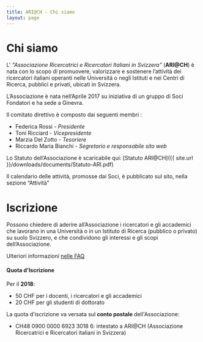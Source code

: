 ```yaml
---
title: ARI@CH - Chi siamo
layout: page
---
```


# Chi siamo

L' _"Associazione Ricercatrici e Ricercatori Italiani in Svizzera"_ (**ARI@CH**) è nata con lo scopo di promuovere, valorizzare e sostenere l’attività dei ricercatori italiani operanti nelle Università o negli Istituti e nei Centri di Ricerca, pubblici e privati, ubicati in Svizzera.

L’Associazione è nata nell’Aprile 2017 su iniziativa di un gruppo di Soci Fondatori e ha sede a Ginevra.

Il comitato direttivo è composto dai seguenti membri :

- Federica Rossi - _Presidente_
- Toni Ricciard - _Vicepresidente_
- Marzia Del Zotto - _Tesoriere_
- Riccardo Maria Bianchi - _Segretario e responsabile sito web_

Lo Statuto dell’Associazione è scaricabile qui: [Statuto ARI@CH]({{ site.url }}/downloads/documents/Statuto-ARI.pdf)


Il calendario delle attività, promosse dai Soci, è pubblicato sul sito, nella sezione “Attività”

# Iscrizione

Possono chiedere di aderire all’Associazione i ricercatori e gli accademici che lavorano in una Università o in un Istituto di Ricerca (pubblico o privato) su suolo Svizzero, e che condividono gli interessi e gli scopi dell’Associazione.  

Ulteriori informazioni [nelle FAQ](/pages/faq/#chi-puo-iscriversi-all-associazione)

#### Quota d'Iscrizione

Per il **2018**:
- 50 CHF per i docenti, i ricercatori e gli accademici
- 20 CHF per gli studenti di dottorato

La quota d'iscrizione va versata sul **conto postale** dell'Associazione:

- CH48 0900 0000 6923 3018 6: intestato a ARI@CH (Associazione Ricercatrici e Ricercatori italiani in Svizzera)
